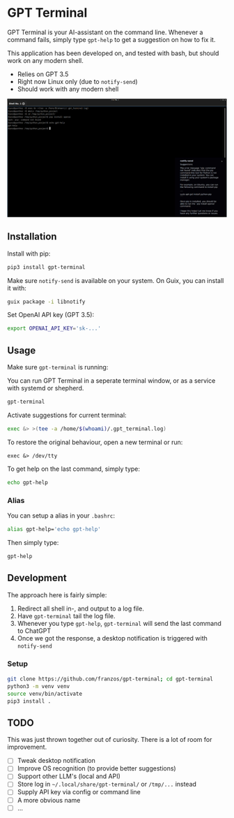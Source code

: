 # GPT Terminal

GPT Terminal is your AI-assistant on the command line. Whenever a command fails, simply type `gpt-help` to get a suggestion on how to fix it.

This application has been developed on, and tested with bash, but should work on any modern shell.

- Relies on GPT 3.5
- Right now Linux only (due to `notify-send`)
- Should work with any modern shell

![GPT Terminal](./preview.png?raw=true)

## Installation

Install with pip:

```bash
pip3 install gpt-terminal
```

Make sure `notify-send` is available on your system. On Guix, you can install it with:

```bash
guix package -i libnotify
```

Set OpenAI API key (GPT 3.5):

```bash
export OPENAI_API_KEY='sk-...'
```

## Usage

Make sure `gpt-terminal` is running:

You can run GPT Terminal in a seperate terminal window, or as a service with systemd or shepherd.

```bash
gpt-terminal
```

Activate suggestions for current terminal:

```bash
exec &> >(tee -a /home/$(whoami)/.gpt_terminal.log)
```

To restore the original behaviour, open a new terminal or run:

```
exec &> /dev/tty
```

To get help on the last command, simply type:

```bash
echo gpt-help
```

### Alias

You can setup a alias in your `.bashrc`:

```bash
alias gpt-help='echo gpt-help'
```

Then simply type:

```bash
gpt-help
```

## Development

The approach here is fairly simple:

1. Redirect all shell in-, and output to a log file.
2. Have `gpt-terminal` tail the log file.
3. Whenever you type `gpt-help`, `gpt-terminal` will send the last command to ChatGPT
4. Once we got the response, a desktop notification is triggered with `notify-send`

### Setup

```bash
git clone https://github.com/franzos/gpt-terminal; cd gpt-terminal
python3 -m venv venv
source venv/bin/activate
pip3 install .
```

## TODO

This was just thrown together out of curiosity. There is a lot of room for improvement.

- [ ] Tweak desktop notification
- [ ] Improve OS recognition (to provide better suggestions)
- [ ] Support other LLM's (local and API)
- [ ] Store log in `~/.local/share/gpt-terminal/` or `/tmp/...` instead
- [ ] Supply API key via config or command line
- [ ] A more obvious name
- [ ] ...
